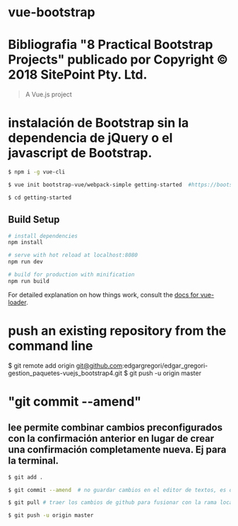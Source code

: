 
# vue-bootstrap 
# Bibliografia "8 Practical Bootstrap Projects" publicado por  Copyright © 2018 SitePoint Pty. Ltd.

> A Vue.js project

# instalación de Bootstrap sin la dependencia de jQuery o el javascript de Bootstrap.

``` bash
$ npm i -g vue-cli

$ vue init bootstrap-vue/webpack-simple getting-started  #https://bootstrap-vue.js.org/ # http://yuche.github.io/vue-strap/

$ cd getting-started
```

## Build Setup

``` bash
# install dependencies
npm install

# serve with hot reload at localhost:8080
npm run dev

# build for production with minification
npm run build
```

For detailed explanation on how things work, consult the [docs for vue-loader](http://vuejs.github.io/vue-loader).



# push an existing repository from the command line

$ git remote add origin git@github.com:edgargregori/edgar_gregori-gestion_paquetes-vuejs_bootstrap4.git
$ git push -u origin master


# "git commit --amend" 
## lee permite combinar cambios preconfigurados con la confirmación anterior en lugar de crear una confirmación completamente nueva. Ej para la terminal.
``` bash
$ git add .

$ git commit --amend  # no guardar cambios en el editor de textos, es decir salirse sin modificar ni guardar.

$ git pull # traer los cambios de github para fusionar con la rama local. Hacer este paso alternativamente antes que "git commit --amend"

$ git push -u origin master
```
